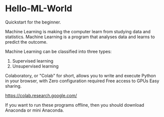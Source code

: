 # Hello-ML-World
Quickstart for the beginner.

Machine Learning is making the computer learn from studying data and statistics.
Machine Learning is a program that analyses data and learns to predict the outcome.

Machine Learning can be classified into three types:

1. Supervised learning
2. Unsupervised learning

Colaboratory, or "Colab" for short, allows you to write and execute Python in your browser, with
Zero configuration required
Free access to GPUs
Easy sharing.

https://colab.research.google.com/

If you want to run these programs offline, then you should download Anaconda or mini Anaconda.
